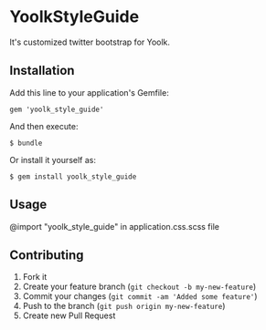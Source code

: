 # YoolkStyleGuide

It's customized twitter bootstrap for Yoolk.

## Installation

Add this line to your application's Gemfile:

    gem 'yoolk_style_guide'

And then execute:

    $ bundle

Or install it yourself as:

    $ gem install yoolk_style_guide

## Usage

@import "yoolk_style_guide" in application.css.scss file

## Contributing

1. Fork it
2. Create your feature branch (`git checkout -b my-new-feature`)
3. Commit your changes (`git commit -am 'Added some feature'`)
4. Push to the branch (`git push origin my-new-feature`)
5. Create new Pull Request
